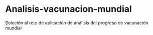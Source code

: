 # Analisis-vacunacion-mundial
Solución al reto de aplicación de análisis del progreso de vacunación mundial
